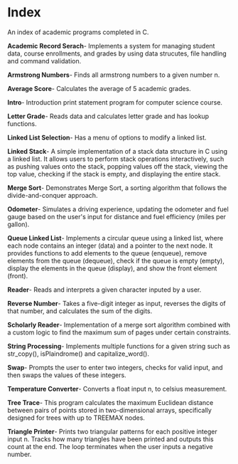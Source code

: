 # Index 
An index of academic programs completed in C.

**Academic Record Serach**- Implements a system for managing student data, course enrollments, and grades by using data strucutes, file handling and command validation.

**Armstrong Numbers**- Finds all armstrong  numbers to a given number n.

**Average Score**- Calculates the average of 5 academic grades.

**Intro**- Introduction print statement program for computer science course.

**Letter Grade**- Reads data and calculates letter grade and has lookup functions.

**Linked List Selection**- Has a menu of options to modify a linked list.

**Linked Stack**- A simple implementation of a stack data structure in C using a linked list. It allows users to perform stack operations interactively, such as pushing values onto the stack, popping values off the stack, viewing the top value, checking if the stack is empty, and displaying the entire stack.

**Merge Sort**- Demonstrates Merge Sort, a sorting algorithm that follows the divide-and-conquer approach.

**Odometer**- Simulates a driving experience, updating the odometer and fuel gauge based on the user's input for distance and fuel efficiency (miles per gallon).

**Queue Linked List**- Implements a circular queue using a linked list, where each node contains an integer (data) and a pointer to the next node. It provides functions to add elements to the queue (enqueue), remove elements from the queue (dequeue), check if the queue is empty (empty), display the elements in the queue (display), and show the front element (front).

**Reader**- Reads and interprets a given character inputed by a user.

**Reverse Number**- Takes a five-digit integer as input, reverses the digits of that number, and calculates the sum of the digits. 

**Scholarly Reader**- Implementation of a merge sort algorithm combined with a custom logic to find the maximum sum of pages under certain constraints.

**String Processing**- Implements multiple functions for a given string such as str_copy(), isPlaindrome() and capitalize_word().

**Swap**- Prompts the user to enter two integers, checks for valid input, and then swaps the values of these integers.

**Temperature Converter**- Converts a float input n, to celsius measurement.

**Tree Trace**- This program calculates the maximum Euclidean distance between pairs of points stored in two-dimensional arrays, specifically designed for trees with up to TREEMAX nodes.

**Triangle Printer**- Prints two triangular patterns for each positive integer input n. Tracks how many triangles have been printed and outputs this count at the end. The loop terminates when the user inputs a negative number.

